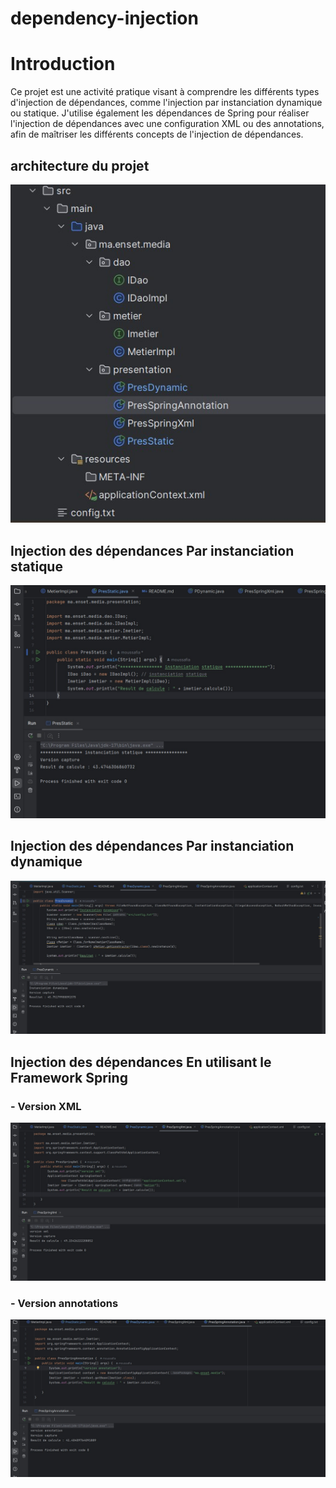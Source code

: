 # dependency-injection

<h1>Introduction</h1>
<p>Ce projet est une activité pratique visant à comprendre les différents types d'injection de dépendances, comme l'injection par instanciation dynamique ou statique. J'utilise également les dépendances de Spring pour réaliser l'injection de dépendances avec une configuration XML ou des annotations, afin de maîtriser les différents concepts de l'injection de dépendances.</p>
<h2>architecture du projet</h2>
<img src="imgs/arch-projet.jpg">
<h2>Injection des dépendances Par instanciation statique</h2>
<img src="imgs/static-1.jpg">
<h2>Injection des dépendances Par instanciation dynamique</h2>
<img src="imgs/dynamique.jpg">
<h2>Injection des dépendances En utilisant le Framework Spring</h2>
<h3> - Version XML</h3>
<img src="imgs/xml.jpg">
<h3> - Version annotations</h3>
<img src="imgs/annotation.jpg">

